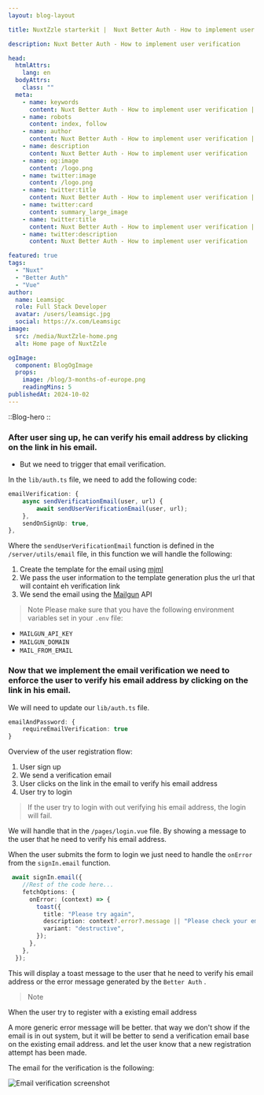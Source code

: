 ```yaml
---
layout: blog-layout

title: NuxtZzle starterkit |  Nuxt Better Auth - How to implement user verification

description: Nuxt Better Auth - How to implement user verification

head:
  htmlAttrs:
    lang: en
  bodyAttrs:
    class: ""
  meta:
    - name: keywords
      content: Nuxt Better Auth - How to implement user verification | Blog from NuxtZzle
    - name: robots
      content: index, follow
    - name: author
      content: Nuxt Better Auth - How to implement user verification | Blog from NuxtZzle
    - name: description
      content: Nuxt Better Auth - How to implement user verification
    - name: og:image
      content: /logo.png
    - name: twitter:image
      content: /logo.png
    - name: twitter:title
      content: Nuxt Better Auth - How to implement user verification | Blog from NuxtZzle
    - name: twitter:card
      content: summary_large_image
    - name: twitter:title
      content: Nuxt Better Auth - How to implement user verification | Blog from NuxtZzle
    - name: twitter:description
      content: Nuxt Better Auth - How to implement user verification

featured: true
tags:
  - "Nuxt"
  - "Better Auth"
  - "Vue"
author:
  name: Leamsigc
  role: Full Stack Developer
  avatar: /users/leamsigc.jpg
  social: https://x.com/Leamsigc
image:
  src: /media/NuxtZzle-home.png
  alt: Home page of NuxtZzle

ogImage:
  component: BlogOgImage
  props:
    image: /blog/3-months-of-europe.png
    readingMins: 5
publishedAt: 2024-10-02
---
```


::Blog-hero
::

### After user sing up, he can verify his email address by clicking on the link in his email.

 - But we need to trigger that email verification.

 In the `lib/auth.ts` file, we need to add the following code:

```ts
emailVerification: {
    async sendVerificationEmail(user, url) {
        await sendUserVerificationEmail(user, url);
    },
    sendOnSignUp: true,
},
```

Where the `sendUserVerificationEmail` function is defined in the `/server/utils/email` file, in this function we will handle the following:

1. Create the template for the email using [mjml](https://mjml.io/)
2. We pass the user information to the template generation  plus the url that will containt eh verification link
3. We send the email using the [Mailgun](https://mailgun.com/) API

> Note
Please make sure that you have the following environment variables set in your `.env` file:

- `MAILGUN_API_KEY`
- `MAILGUN_DOMAIN`
- `MAIL_FROM_EMAIL`



### Now that we implement  the email verification we need to enforce the user to verify his email address by clicking on the link in his email.

We will need to update our  `lib/auth.ts` file.

```ts
emailAndPassword: {
    requireEmailVerification: true
}
```


Overview of the user registration flow:

1. User sign up
2. We send a verification email
3. User clicks on the link in the email to verify his email address
4. User try to login


> If the user try to login with out verifying his email address, the login will fail.

We will handle that in the `/pages/login.vue` file. By showing a message to the user that he need to verify his email address.

When the user submits the form to login we just need to handle the `onError` from the `signIn.email` function.

```ts
 await signIn.email({
    //Rest of the code here...
    fetchOptions: {
      onError: (context) => {
        toast({
          title: "Please try again",
          description: context?.error?.message || "Please check your email and password",
          variant: "destructive",
        });
      },
    },
  });
```
This will display a toast message to the user that he need to verify his email address or the error message generated by the `Better Auth` .

> Note

When the user try to register with a existing email address

A more generic error message will be better. that way we don't show if the email is in out system, but it will be better to send a verification email base on the existing email address.
and let the user know that a new registration attempt has been made.


The email for the verification is the following:

![Email verification screenshot](/media/email-screenshot.png)
